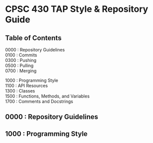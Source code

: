 CPSC 430 TAP Style & Repository Guide
=====================================

Table of Contents
-----------------
0000 : Repository Guidelines  
  0100 : Commits  
  0300 : Pushing  
  0500 : Pulling  
  0700 : Merging  
  
1000 : Programming Style  
  1100 : API Resources  
  1300 : Classes  
  1500 : Functions, Methods, and Variables  
  1700 : Comments and Docstrings  
  
0000 : Repository Guidelines
----------------------------



1000 : Programming Style
------------------------
